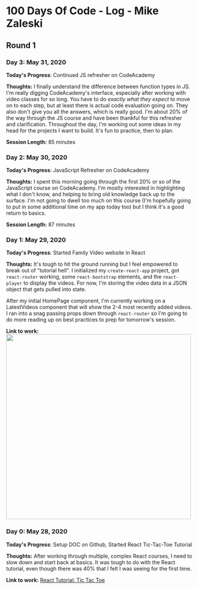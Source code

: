# 100 Days Of Code - Log - Mike Zaleski

## Round 1

### Day 3: May 31, 2020

**Today's Progress**: Continued JS refresher on CodeAcademy

**Thoughts:** I finally understand the difference between function types in JS. I'm really digging CodeAcademy's interface, especially after working with video classes for so long. You have to do _exactly what they expect_ to move on to each step, but at least there is actual code evaluation going on. They also don't give you all the answers, which is really good. I'm about 20% of the way through the JS course and have been thankful for this refresher and clarification. Throughout the day, I'm working out some ideas in my head for the projects I want to build. It's fun to practice, then to plan.

**Session Length:** 85 minutes

### Day 2: May 30, 2020

**Today's Progress**: JavaScript Refresher on CodeAcademy

**Thoughts:** I spent this morning going through the first 20% or so of the JavaScript course on CodeAcademy. I'm mostly interested in highlighting what I don't know, and helping to bring old knowledge back up to the surface. I'm not going to dwell too much on this course (I'm hopefully going to put in some additional time on my app today too) but I think it's a good return to basics.

**Session Length:** 87 minutes

### Day 1: May 29, 2020

**Today's Progress**: Started Family Video website in React

**Thoughts:** It's tough to hit the ground running but I feel empowered to break out of "tutorial hell". I initialized my `create-react-app` project, got `react-router` working, some `react-bootstrap` elements, and the `react-player` to display the videos. For now, I'm storing the video data in a JSON object that gets pulled into state.

After my initial HomePage component, I'm currently working on a LatestVideos component that will show the 2-4 most recently added videos. I ran into a snag passing props down through `react-router` so I'm going to do more reading up on best practices to prep for tomorrow's session.

**Link to work:**
<img src='https://lh3.googleusercontent.com/pw/ACtC-3fbEteRkSNW_Oai6QgM2oVx3VllgYqMNSyhVID72xqwwlJWCHGgeXt-hUnl6N_qqTm4cCvBNZTq92Eyu5Ba7tAYkPuyxCN6eXBviIZIfEHcgLXO85kYfpZbawxI_66xv00sZ4CK76M45gOWvfi5GTzAyQ=w2504-h1670-no?authuser=0' width='500'>

### Day 0: May 28, 2020

**Today's Progress**: Setup DOC on Github, Started React Tic-Tac-Toe Tutorial

**Thoughts:** After working through multiple, complex React courses, I need to slow down and start back at basics. It was tough to do with the React tutorial, even though there was 40% that I felt I was seeing for the first time.

**Link to work:** [React Tutorial: Tic Tac Toe](https://github.com/multisonic/tic-tac-toe)
